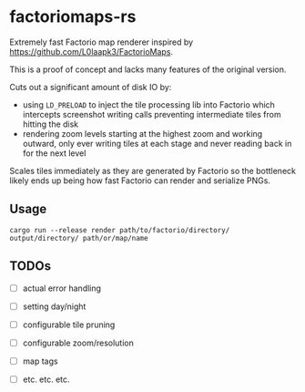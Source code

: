 # factoriomaps-rs

Extremely fast Factorio map renderer inspired by
https://github.com/L0laapk3/FactorioMaps.

This is a proof of concept and lacks many features of the original version.

Cuts out a significant amount of disk IO by:
 - using `LD_PRELOAD` to inject the tile processing lib into Factorio which
   intercepts screenshot writing calls preventing intermediate tiles from hitting
   the disk
 - rendering zoom levels starting at the highest zoom and working outward, only
   ever writing tiles at each stage and never reading back in for the next level

Scales tiles immediately as they are generated by Factorio so the bottleneck
likely ends up being how fast Factorio can render and serialize PNGs.

## Usage

    cargo run --release render path/to/factorio/directory/ output/directory/ path/or/map/name

## TODOs
 - [ ] actual error handling
 - [ ] setting day/night
 - [ ] configurable tile pruning
 - [ ] configurable zoom/resolution
 - [ ] map tags
 - [ ] etc. etc. etc.

